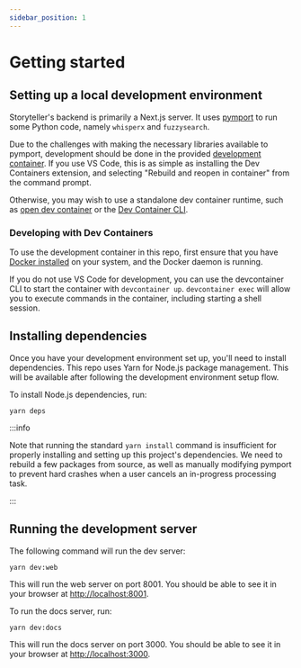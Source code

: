 ```yaml
---
sidebar_position: 1
---
```


# Getting started

## Setting up a local development environment

Storyteller's backend is primarily a Next.js server. It uses
[pymport](https://github.com/mmomtchev/pymport) to run some Python code, namely
`whisperx` and `fuzzysearch`.

Due to the challenges with making the necessary libraries available to pymport,
development should be done in the provided
[development container](https://containers.dev/). If you use VS Code, this is as
simple as installing the Dev Containers extension, and selecting "Rebuild and
reopen in container" from the command prompt.

Otherwise, you may wish to use a standalone dev container runtime, such as
[open dev container](https://gitlab.com/smoores/open-devcontainer) or the
[Dev Container CLI](https://github.com/devcontainers/cli).

### Developing with Dev Containers

To use the development container in this repo, first ensure that you have
[Docker installed](https://docs.docker.com/get-docker/) on your system, and the
Docker daemon is running.

If you do not use VS Code for development, you can use the devcontainer CLI to
start the container with `devcontainer up`. `devcontainer exec` will allow you
to execute commands in the container, including starting a shell session.

## Installing dependencies

Once you have your development environment set up, you'll need to install
dependencies. This repo uses Yarn for Node.js package management. This will be
available after following the development environment setup flow.

To install Node.js dependencies, run:

```shell
yarn deps
```

:::info

Note that running the standard `yarn install` command is insufficient for
properly installing and setting up this project's dependencies. We need to
rebuild a few packages from source, as well as manually modifying pymport to
prevent hard crashes when a user cancels an in-progress processing task.

:::

## Running the development server

The following command will run the dev server:

```shell
yarn dev:web
```

This will run the web server on port 8001. You should be able to see it in your
browser at [http://localhost:8001](http://localhost:8001).

To run the docs server, run:

```shell
yarn dev:docs
```

This will run the docs server on port 3000. You should be able to see it in your
browser at [http://localhost:3000](http://localhost:3000).
